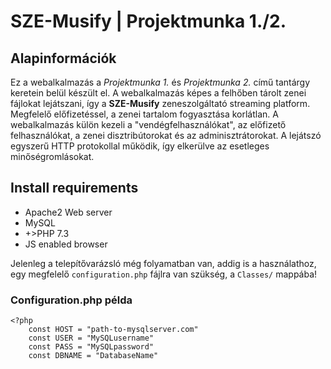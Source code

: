 # SZE-Musify | Projektmunka 1./2.
## Alapinformációk
Ez a webalkalmazás a *Projektmunka 1.* és *Projektmunka 2.* című tantárgy keretein belül készült el. A webalkalmazás képes a felhőben tárolt zenei fájlokat lejátszani, így a **SZE-Musify** zeneszolgáltató streaming platform. Megfelelő előfizetéssel, a zenei tartalom fogyasztása korlátlan.
A webalkalmazás külön kezeli a "vendégfelhasználókat", az előfizető felhasználókat, a zenei disztribútorokat és az adminisztrátorokat. A lejátszó egyszerű HTTP protokollal működik, így elkerülve az esetleges minőségromlásokat.

## Install requirements
- Apache2 Web server
- MySQL
- +>PHP 7.3
- JS enabled browser

Jelenleg a telepítővarázsló még folyamatban van, addig is a használathoz, egy megfelelő `configuration.php` fájlra van szükség, a `Classes/` mappába!


### Configuration.php példa

    <?php
	    const HOST = "path-to-mysqlserver.com"
	    const USER = "MySQLusername"
	    const PASS = "MySQLpassword"
	    const DBNAME = "DatabaseName"
